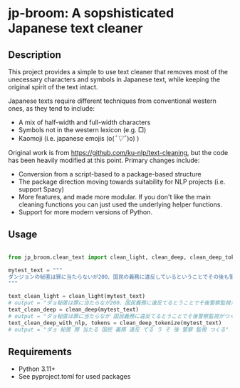 # jp-broom: A sopshisticated Japanese text cleaner

## Description
This project provides a simple to use text cleaner that removes most of the 
unecessary characters and symbols in Japanese text, while keeping the original 
spirit of the text intact. 

Japanese texts require different techniques from conventional western 
ones, as they tend to include:
- A mix of half-width and full-width characters
- Symbols not in the western lexicon (e.g. □)
- Kaomoji (i.e. japanese emojis  (o(*ﾟ▽ﾟ*)o) )

Original work is from https://github.com/ku-nlp/text-cleaning, but the code has been heavily modified at this point. Primary changes include:
- Conversion from a script-based to a package-based structure
- The package direction moving towards suitability for NLP projects (i.e. support Spacy)
- More features, and made more modular. If you don't like the main cleaning functions you can just used the 
underlying helper functions.
- Support for more modern versions of Python.


## Usage

```python

from jp_broom.clean_text import clean_light, clean_deep, clean_deep_tokenize

mytest_text = """
ダンジョンの秘匿は罪に当たらないが200、国民の義務に違反しているということでその後も警察の監視がつくらしい……。
"""

text_clean_light = clean_light(mytest_text)
# output = "ダョ秘匿は罪に当たらなが200、国民義務に違反てるとうことでそ後警察監視がつくら……。"
text_clean_deep = clean_deep(mytest_text)
# output = "ダョ秘匿は罪に当たらなが 国民義務に違反てるとうことでそ後警察監視がつくら"
text_clean_deep_with_nlp, tokens = clean_deep_tokenize(mytest_text)
# output = "ダョ 秘匿 罪 当たる 国民 義務 違反 てる う そ 後 警察 監視 つくる"
```

## Requirements
- Python 3.11+
- See pyproject.toml for used packages
